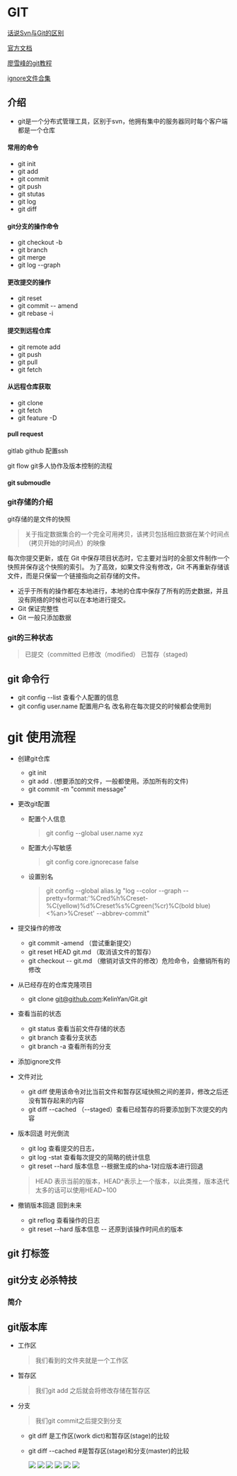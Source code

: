 # GIT


[话说Svn与Git的区别](http://www.jianshu.com/p/bfec042349ca)

[官方文档](https://git-scm.com/book/zh/v2)

[廖雪峰的git教程](http://www.liaoxuefeng.com/wiki/0013739516305929606dd18361248578c67b8067c8c017b000)

[ignore文件合集](https://github.com/github/gitignore)
## 介绍
 - git是一个分布式管理工具，区别于svn，他拥有集中的服务器同时每个客户端都是一个仓库



 #### 常用的命令


 - git init
 - git add
 - git commit
 - git push
 - git stutas
 - git log
 - git diff


#### git分支的操作命令
 - git checkout -b
 - git branch
 - git merge
 - git log --graph


 #### 更改提交的操作
 - git reset
 - git commit -- amend
 - git rebase -i

 #### 提交到远程仓库
 - git remote add
 - git push
 - git pull
 - git fetch


 #### 从远程仓库获取
 - git clone
 - git fetch
 - git feature -D



#### pull request

gitlab github 配置ssh

git flow git多人协作及版本控制的流程



#### git submoudle



### git存储的介绍
git存储的是文件的快照
>关于指定数据集合的一个完全可用拷贝，该拷贝包括相应数据在某个时间点（拷贝开始的时间点）的映像


每次你提交更新，或在 Git 中保存项目状态时，它主要对当时的全部文件制作一个快照并保存这个快照的索引。 为了高效，如果文件没有修改，Git 不再重新存储该文件，而是只保留一个链接指向之前存储的文件。

 - 近乎于所有的操作都在本地进行，本地的仓库中保存了所有的历史数据，并且没有网络的时候也可以在本地进行提交。
 - Git 保证完整性
 - Git 一般只添加数据

### git的三种状态
>已提交（committed
已修改（modified）
已暂存（staged)


## git 命令行

- git config --list   查看个人配置的信息  
- git config user.name 配置用户名 改名称在每次提交的时候都会使用到


# git 使用流程

- 创建git仓库
  - git init
  - git add . (想要添加的文件，一般都使用。添加所有的文件)
  - git commit -m "commit message"

- 更改git配置
  - 配置个人信息
    > git config --global user.name xyz
  - 配置大小写敏感
    > git config core.ignorecase false
  - 设置别名
    > git config --global alias.lg "log --color --graph --pretty=format:'%Cred%h%Creset-%C(yellow)%d%Creset%s%Cgreen(%cr)%C(bold blue)<%an>%Creset'
--abbrev-commit"

- 提交操作的修改
  - git commit -amend  （尝试重新提交）
  - git reset HEAD git.md （取消该文件的暂存）
  - git checkout -- git.md （撤销对该文件的修改）危险命令，会撤销所有的修改

- 从已经存在的仓库克隆项目
  - git clone git@github.com:KelinYan/Git.git
 
- 查看当前的状态
  - git status 查看当前文件存储的状态
  - git branch 查看分支状态
  - git branch -a 查看所有的分支

- 添加ignore文件

- 文件对比
  - git diff 使用该命令对比当前文件和暂存区域快照之间的差异，修改之后还没有暂存起来的内容
  - git diff --cached （--staged）查看已经暂存的将要添加到下次提交的内容

- 版本回退 时光倒流
  - git log 查看提交的日志，
  - git log -stat 查看每次提交的简略的统计信息
  - git reset --hard 版本信息  --根据生成的sha-1对应版本进行回退
  > HEAD 表示当前的版本，HEAD^表示上一个版本，以此类推，版本迭代太多的话可以使用HEAD~100

- 撤销版本回退 回到未来
  - git reflog 查看操作的日志
  - git reset --hard 版本信息  -- 还原到该操作时间点的版本


## git 打标签


## git分支 必杀特技

 ### 简介
 > 



## git版本库

- 工作区 
  >我们看到的文件夹就是一个工作区
- 暂存区  
  >我们git add 之后就会将修改存储在暂存区
- 分支
  >我们git commit之后提交到分支

    - git diff    是工作区(work dict)和暂存区(stage)的比较
    - git diff --cached    #是暂存区(stage)和分支(master)的比较

       ![](branch-1.png)
       ![](branch-2.png)
       ![](branch-3.png)
       ![](branch-4.png)
       ![](branch-5.png)
       ![](branch-6.png)












 
